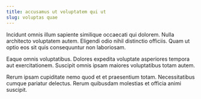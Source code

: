 ```yaml
---
title: accusamus ut voluptatem qui ut
slug: voluptas quae
---
```


Incidunt omnis illum sapiente similique occaecati qui dolorem. Nulla architecto voluptatem autem. Eligendi odio nihil distinctio officiis. Quam ut optio eos sit quis consequuntur non laboriosam.

Eaque omnis voluptatibus. Dolores expedita voluptate asperiores tempora aut exercitationem. Suscipit omnis ipsam maiores voluptatibus totam autem.

Rerum ipsam cupiditate nemo quod et et praesentium totam. Necessitatibus cumque pariatur delectus. Rerum quibusdam molestias et officia animi suscipit.
